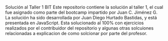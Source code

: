 Solución al Taller 1 BIT
Este repositorio contiene la solución al taller 1, el cual fue asignado como parte del bootcamp impartido por Juan C. Jiménez G. 	
La solución ha sido desarrollada por Juan Diego Hurtado Bastidas, y está presentada en JavaScript.
Esta solucionado al 100% con ejercicios realizados por el contribuidor del repositorio y algunas otras solcuiones relacionadas a explicacion de como solcionar por parte del profesor.
